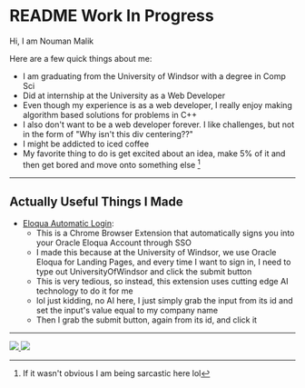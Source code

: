 # README Work In Progress

Hi, I am Nouman Malik

Here are a few quick things about me:
- I am graduating from the University of Windsor with a degree in Comp Sci
- Did at internship at the University as a Web Developer
- Even though my experience is as a web developer, I really enjoy making algorithm based solutions for problems in C++
- I also don't want to be a web developer forever. I like challenges, but not in the form of "Why isn't this div centering??"
- I might be addicted to iced coffee
- My favorite thing to do is get excited about an idea, make 5% of it and then get bored and move onto something else [^1]

[^1]: If it wasn't obvious I am being sarcastic here lol

---

## Actually Useful Things I Made
- [Eloqua Automatic Login](https://github.com/NoumanAMalik/Eloqua-Automatic-Login-Extension):
  - This is a Chrome Browser Extension that automatically signs you into your Oracle Eloqua Account through SSO
  - I made this because at the University of Windsor, we use Oracle Eloqua for Landing Pages, and every time I want to sign in, I need to type out UniversityOfWindsor and click the submit button
  - This is very tedious, so instead, this extension uses cutting edge AI technology to do it for me
  - lol just kidding, no AI here, I just simply grab the input from its id and set the input's value equal to my company name
  - Then I grab the submit button, again from its id, and click it

---

<a href="https://github.com/NoumanAMalik">
  <img src="https://github-readme-stats-nouman.vercel.app/api?username=NoumanAMalik&count_private=true&show_icons=true&theme=dracula" />
</a>
<a href="https://github.com/NoumanAMalik">
  <img src="https://github-readme-stats-nouman.vercel.app/api/top-langs/?username=NoumanAMalik&layout=compact&count_private=true&theme=dracula&langs_count=10" />
</a>
